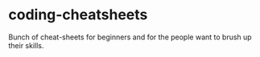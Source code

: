 # coding-cheatsheets
Bunch of cheat-sheets for beginners and for the people want to brush up their skills.
